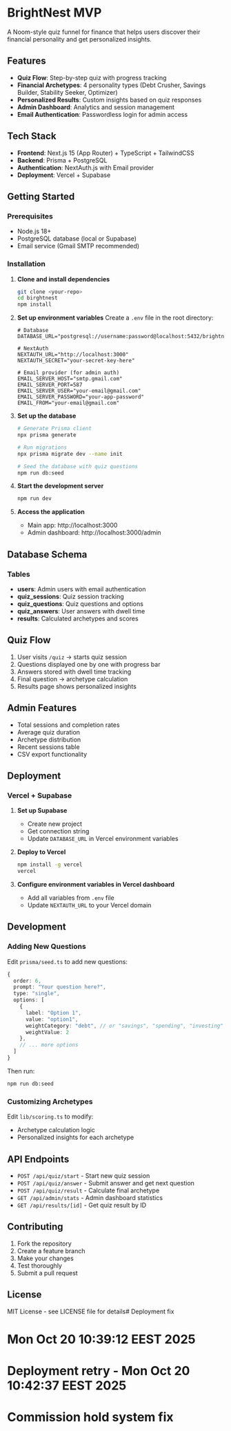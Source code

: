 # BrightNest MVP

A Noom-style quiz funnel for finance that helps users discover their financial personality and get personalized insights.

## Features

- **Quiz Flow**: Step-by-step quiz with progress tracking
- **Financial Archetypes**: 4 personality types (Debt Crusher, Savings Builder, Stability Seeker, Optimizer)
- **Personalized Results**: Custom insights based on quiz responses
- **Admin Dashboard**: Analytics and session management
- **Email Authentication**: Passwordless login for admin access

## Tech Stack

- **Frontend**: Next.js 15 (App Router) + TypeScript + TailwindCSS
- **Backend**: Prisma + PostgreSQL
- **Authentication**: NextAuth.js with Email provider
- **Deployment**: Vercel + Supabase

## Getting Started

### Prerequisites

- Node.js 18+ 
- PostgreSQL database (local or Supabase)
- Email service (Gmail SMTP recommended)

### Installation

1. **Clone and install dependencies**
   ```bash
   git clone <your-repo>
   cd birghtnest
   npm install
   ```

2. **Set up environment variables**
   Create a `.env` file in the root directory:
   ```env
   # Database
   DATABASE_URL="postgresql://username:password@localhost:5432/brightnest"
   
   # NextAuth
   NEXTAUTH_URL="http://localhost:3000"
   NEXTAUTH_SECRET="your-secret-key-here"
   
   # Email provider (for admin auth)
   EMAIL_SERVER_HOST="smtp.gmail.com"
   EMAIL_SERVER_PORT=587
   EMAIL_SERVER_USER="your-email@gmail.com"
   EMAIL_SERVER_PASSWORD="your-app-password"
   EMAIL_FROM="your-email@gmail.com"
   ```

3. **Set up the database**
   ```bash
   # Generate Prisma client
   npx prisma generate
   
   # Run migrations
   npx prisma migrate dev --name init
   
   # Seed the database with quiz questions
   npm run db:seed
   ```

4. **Start the development server**
   ```bash
   npm run dev
   ```

5. **Access the application**
   - Main app: http://localhost:3000
   - Admin dashboard: http://localhost:3000/admin

## Database Schema

### Tables

- **users**: Admin users with email authentication
- **quiz_sessions**: Quiz session tracking
- **quiz_questions**: Quiz questions and options
- **quiz_answers**: User answers with dwell time
- **results**: Calculated archetypes and scores

## Quiz Flow

1. User visits `/quiz` → starts quiz session
2. Questions displayed one by one with progress bar
3. Answers stored with dwell time tracking
4. Final question → archetype calculation
5. Results page shows personalized insights

## Admin Features

- Total sessions and completion rates
- Average quiz duration
- Archetype distribution
- Recent sessions table
- CSV export functionality

## Deployment

### Vercel + Supabase

1. **Set up Supabase**
   - Create new project
   - Get connection string
   - Update `DATABASE_URL` in Vercel environment variables

2. **Deploy to Vercel**
   ```bash
   npm install -g vercel
   vercel
   ```

3. **Configure environment variables in Vercel dashboard**
   - Add all variables from `.env` file
   - Update `NEXTAUTH_URL` to your Vercel domain

## Development

### Adding New Questions

Edit `prisma/seed.ts` to add new questions:

```typescript
{
  order: 6,
  prompt: "Your question here?",
  type: "single",
  options: [
    {
      label: "Option 1",
      value: "option1",
      weightCategory: "debt", // or "savings", "spending", "investing"
      weightValue: 2
    },
    // ... more options
  ]
}
```

Then run:
```bash
npm run db:seed
```

### Customizing Archetypes

Edit `lib/scoring.ts` to modify:
- Archetype calculation logic
- Personalized insights for each archetype

## API Endpoints

- `POST /api/quiz/start` - Start new quiz session
- `POST /api/quiz/answer` - Submit answer and get next question
- `POST /api/quiz/result` - Calculate final archetype
- `GET /api/admin/stats` - Admin dashboard statistics
- `GET /api/results/[id]` - Get quiz result by ID

## Contributing

1. Fork the repository
2. Create a feature branch
3. Make your changes
4. Test thoroughly
5. Submit a pull request

## License

MIT License - see LICENSE file for details# Deployment fix
# Mon Oct 20 10:39:12 EEST 2025
# Deployment retry - Mon Oct 20 10:42:37 EEST 2025
# Commission hold system fix
